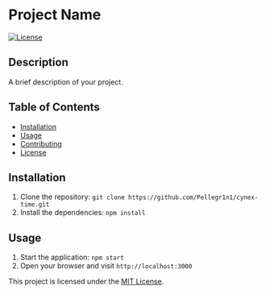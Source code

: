 # Project Name

[![License](https://img.shields.io/badge/license-MIT-blue.svg)](LICENSE)

## Description

A brief description of your project.

## Table of Contents

- [Installation](#installation)
- [Usage](#usage)
- [Contributing](#contributing)
- [License](#license)

## Installation

1. Clone the repository: `git clone https://github.com/Pellegr1n1/cynex-time.git`
2. Install the dependencies: `npm install`

## Usage

1. Start the application: `npm start`
2. Open your browser and visit `http://localhost:3000`

This project is licensed under the [MIT License](LICENSE).